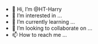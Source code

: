 - 👋 Hi, I’m @HT-Harry
- 👀 I’m interested in ...
- 🌱 I’m currently learning ...
- 💞️ I’m looking to collaborate on ...
- 📫 How to reach me ...

<!---
HT-Harry/HT-Harry is a ✨ special ✨ repository because its `README.md` (this file) appears on your GitHub profile.
You can click the Preview link to take a look at your changes.
--->
